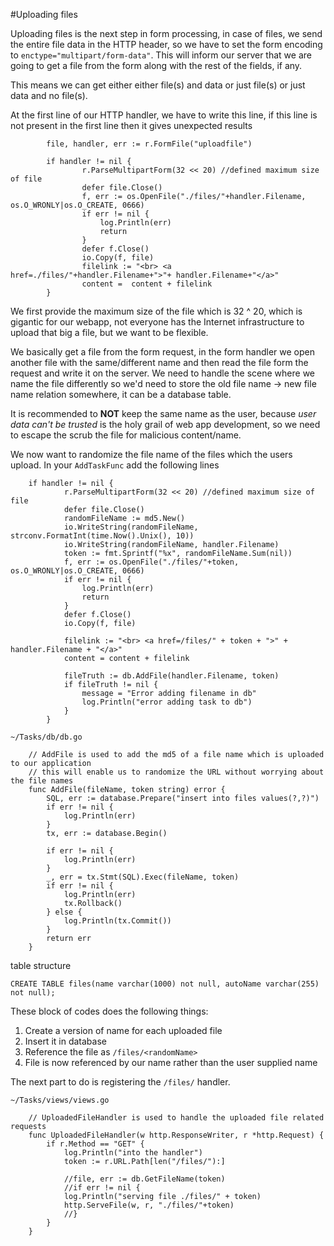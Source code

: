 
#Uploading files

Uploading files is the next step in form processing, in case of files, we send the entire file data in the HTTP header, so we have to set the form
encoding to `enctype="multipart/form-data"`. This will inform our server that we are going to get a file from the form along with the rest of the 
fields, if any. 

This means we can get either either file(s) and data or just file(s) or just data and no file(s).

At the first line of our HTTP handler, we have to write this line, if this line is not present in the first line then it gives unexpected results


			file, handler, err := r.FormFile("uploadfile")
	
			if handler != nil {
					r.ParseMultipartForm(32 << 20) //defined maximum size of file
					defer file.Close()
					f, err := os.OpenFile("./files/"+handler.Filename, os.O_WRONLY|os.O_CREATE, 0666)
					if err != nil {
						log.Println(err)
						return
					}
					defer f.Close()
					io.Copy(f, file)
					filelink := "<br> <a href=./files/"+handler.Filename+">"+ handler.Filename+"</a>"
					content =  content + filelink
			}

We first provide the maximum size of the file which is 32 ^ 20, which is gigantic for our webapp, not everyone has the Internet infrastructure to
upload that big a file, but we want to be flexible.

We basically get a file from the form request, in the form handler we open another file with the same/different name
and then read the file form the request and write it on the server. We need to handle the scene where we name the file differently
so we'd need to store the old file name -> new file name relation somewhere, it can be a database table.

It is recommended to **NOT** keep the same name as the user, because *user data can't be trusted* is the holy grail of web app
development, so we need to escape the scrub the file for malicious content/name.

We now want to randomize the file name of the files which the users upload. In your `AddTaskFunc` add the following lines


		if handler != nil {
				r.ParseMultipartForm(32 << 20) //defined maximum size of file
				defer file.Close()
				randomFileName := md5.New()
				io.WriteString(randomFileName, strconv.FormatInt(time.Now().Unix(), 10))
				io.WriteString(randomFileName, handler.Filename)
				token := fmt.Sprintf("%x", randomFileName.Sum(nil))
				f, err := os.OpenFile("./files/"+token, os.O_WRONLY|os.O_CREATE, 0666)
				if err != nil {
					log.Println(err)
					return
				}
				defer f.Close()
				io.Copy(f, file)

				filelink := "<br> <a href=/files/" + token + ">" + handler.Filename + "</a>"
				content = content + filelink

				fileTruth := db.AddFile(handler.Filename, token)
				if fileTruth != nil {
					message = "Error adding filename in db"
					log.Println("error adding task to db")
				}
			} 

`~/Tasks/db/db.go`

		// AddFile is used to add the md5 of a file name which is uploaded to our application
		// this will enable us to randomize the URL without worrying about the file names
		func AddFile(fileName, token string) error {
			SQL, err := database.Prepare("insert into files values(?,?)")
			if err != nil {
				log.Println(err)
			}
			tx, err := database.Begin()
		
			if err != nil {
				log.Println(err)
			}
			_, err = tx.Stmt(SQL).Exec(fileName, token)
			if err != nil {
				log.Println(err)
				tx.Rollback()
			} else {
				log.Println(tx.Commit())
			}
			return err
		}

table structure
	
	CREATE TABLE files(name varchar(1000) not null, autoName varchar(255) not null);

These block of codes does the following things:

1. Create a version of name for each uploaded file 
2. Insert it in database
3. Reference the file as `/files/<randomName>` 
4. File is now referenced by our name rather than the user supplied name

The next part to do is registering the `/files/` handler. 

`~/Tasks/views/views.go`

		// UploadedFileHandler is used to handle the uploaded file related requests
		func UploadedFileHandler(w http.ResponseWriter, r *http.Request) {
			if r.Method == "GET" {
				log.Println("into the handler")
				token := r.URL.Path[len("/files/"):]
		
				//file, err := db.GetFileName(token)
				//if err != nil {
				log.Println("serving file ./files/" + token)
				http.ServeFile(w, r, "./files/"+token)
				//}
			}
		}

